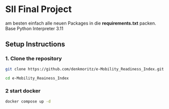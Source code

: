 # SII Final Project


am besten einfach alle neuen Packages in die **requirements.txt** packen.
Base Python Interpreter 3.11

## Setup Instructions

### 1. Clone the repository


```bash
git clone https://github.com/denkmoritz/e-Mobility_Readiness_Index.git
```
```bash
cd e-Mobility_Reainess_Index
```

### 2 start docker

```bash
docker compose up -d
```